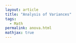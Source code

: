 ```yaml
---
layout: article
title: "Analysis of Variances"
tags:
  - Math
permalink: anova.html
mathjax: true
---
```


